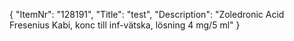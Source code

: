 {
  "ItemNr": "128191",
  "Title": "test",
  "Description": "Zoledronic Acid Fresenius Kabi, konc till inf-vätska, lösning 4 mg/5 ml"
}